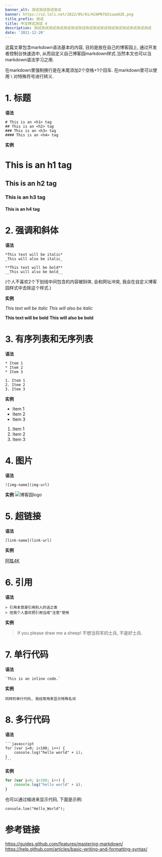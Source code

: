 ```yaml
---
banner_alt: 测试测试测试测试
banner: https://s2.loli.net/2022/05/01/HJAPN7Q3iuaoOZE.png
title_prefix: 测试
title: 中文样式测试 4
description: 测试测试测试测试测试测试测试测试测试测试测试测试测试测试测试测试
date: '2021-12-20'
---
```


这篇文章包含markdown语法基本的内容, 目的是放在自己的博客园上, 通过开发者控制台快速选中,
从而自定义自己博客园markdown样式.当然本文也可以当markdown语法学习之用.

在markdown里强制换行是在末尾添加2个空格+1个回车.
在markdown里可以使用 \ 对特殊符号进行转义.

# 1. 标题

**语法**
```
# This is an <h1> tag
## This is an <h2> tag
### This is an <h3> tag
#### This is an <h4> tag
```

**实例**

# This is an h1 tag
## This is an h2 tag
### This is an h3 tag
#### This is an h4 tag

# 2. 强调和斜体

**语法**
```
*This text will be italic*
_This will also be italic_

**This text will be bold**
__This will also be bold__
```
(个人不喜欢2个下划线中间包含的内容被斜体, 会和网址冲突, 我会在自定义博客园样式中去除这个样式.)

**实例**

*This text will be italic*
_This will also be italic_

**This text will be bold**
__This will also be bold__

# 3. 有序列表和无序列表

**语法**
```
* Item 1
* Item 2
* Item 3

1. Item 1
2. Item 2
3. Item 3
```

**实例**
* Item 1
* Item 2
* Item 3

1. Item 1
2. Item 2
3. Item 3

# 4. 图片

**语法**
```
![img-name](img-url)
```

**实例**
![博客园logo](https://news.cnblogs.com/images/logo.gif)

# 5. 超链接

**语法**
```
[link-name](link-url)
```

**实例**

[阿胜4K](http://www.cnblogs.com/asheng2016/)

# 6. 引用

**语法**
```
> 引用本意是引用别人的话之类
> 但我个人喜欢把引用当成"注意"使用
```

**实例**

> If you please draw me a sheep!
> 不想当将军的士兵, 不是好士兵.

# 7. 单行代码

**语法**
```
`This is an inline code.`
```

**实例**

`同样的单行代码, 我经常用来显示特殊名词`

# 8. 多行代码

**语法**
````
​```javascript
for (var i=0; i<100; i++) {
    console.log("hello world" + i);
}
​```
````

**实例**

```js
for (var i=0; i<100; i++) {
    console.log("hello world" + i);
}
```

也可以通过缩进来显示代码, 下面是示例:

    console.loe("Hello_World");

# 参考链接

https://guides.github.com/features/mastering-markdown/
https://help.github.com/articles/basic-writing-and-formatting-syntax/